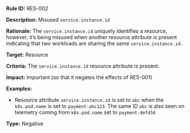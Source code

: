 **Rule ID:** RES-002

**Description:** Misused `service.instance.id`

**Rationale:** The `service.instance.id` uniquely identifies a resource, however, it’s being misused when another resource attribute is present indicating that two workloads are sharing the same `service.instance.id`.

**Target:** Resource

**Criteria:** The `service.instance.id` resource attribute is present. 

**Impact:** Important (so that it negates the effects of RES-001)

**Examples:**

* Resource attribute `service.instance.id` is set to `abc` when the `k8s.pod.name` is set to `payment-abc123`. The same ID `abc` is also seen on telemetry coming from `k8s.pod.name` set to `payment-def456`

**Type:** Negative
